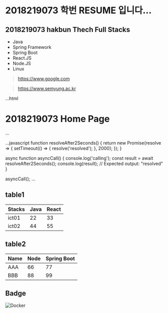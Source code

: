 # 2018219073 학번 RESUME 입니다... 

## 2018219073 hakbun Thech Full Stacks
- Java
- Spring Framework
- Spring Boot
- React.JS
- Node.JS
- Linux

>https://www.google.com 

>https://www.semyung.ac.kr

...html
<!DOCTYPE html>
<html lang="en">
<head>
    <meta charset="UTF-8">
    <meta http-equiv="X-UA-Compatible" content="IE=edge">
    <meta name="viewport" content="width=device-width, initial-scale=1.0">
    <title>Document</title>
</head>
<body>
    <h1>2018219073 Home Page</h1>
    
</body>
</html>
...

...javascript
function resolveAfter2Seconds() {
  return new Promise(resolve => {
    setTimeout(() => {
      resolve('resolved');
    }, 2000);
  });
}

async function asyncCall() {
  console.log('calling');
  const result = await resolveAfter2Seconds();
  console.log(result);
  // Expected output: "resolved"
}

asyncCall();
...

## table1
| Stacks | Java | React |
| ------ | ---- | ----- |
| ict01  | 22   | 33    |
| ict02  | 44   | 55    | 

## table2
| Name | Node | Spring Boot |
| ---- | ---- | ----------- |
| AAA  | 66   | 77          |
| BBB  | 88   | 99          |

## Badge
<img alt="Docker" src="https://img.shields.io/badge/Docker-007ACC?style=for-the-badge&logo=Docker&logoColor=white"/>